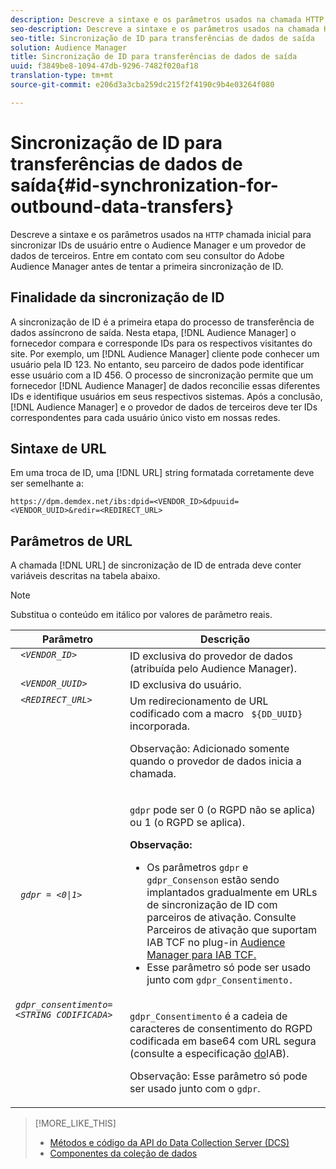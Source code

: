 ```yaml
---
description: Descreve a sintaxe e os parâmetros usados na chamada HTTP inicial para sincronizar IDs de usuário entre o Audience Manager e um provedor de dados de terceiros. Entre em contato com seu consultor do Adobe Audience Manager antes de tentar a primeira sincronização de ID.
seo-description: Descreve a sintaxe e os parâmetros usados na chamada HTTP inicial para sincronizar IDs de usuário entre o Audience Manager e um provedor de dados de terceiros. Entre em contato com seu consultor do Adobe Audience Manager antes de tentar a primeira sincronização de ID.
seo-title: Sincronização de ID para transferências de dados de saída
solution: Audience Manager
title: Sincronização de ID para transferências de dados de saída
uuid: f3849be8-1094-47db-9296-7482f020af18
translation-type: tm+mt
source-git-commit: e206d3a3cba259dc215f2f4190c9b4e03264f080

---
```



# Sincronização de ID para transferências de dados de saída{#id-synchronization-for-outbound-data-transfers}

Descreve a sintaxe e os parâmetros usados na `HTTP` chamada inicial para sincronizar IDs de usuário entre o Audience Manager e um provedor de dados de terceiros. Entre em contato com seu consultor do Adobe Audience Manager antes de tentar a primeira sincronização de ID.

<!-- c_id_sync_out.xml -->

## Finalidade da sincronização de ID

A sincronização de ID é a primeira etapa do processo de transferência de dados assíncrono de saída. Nesta etapa, [!DNL Audience Manager] o fornecedor compara e corresponde IDs para os respectivos visitantes do site. Por exemplo, um [!DNL Audience Manager] cliente pode conhecer um usuário pela ID 123. No entanto, seu parceiro de dados pode identificar esse usuário com a ID 456. O processo de sincronização permite que um fornecedor [!DNL Audience Manager] de dados reconcilie essas diferentes IDs e identifique usuários em seus respectivos sistemas. Após a conclusão, [!DNL Audience Manager] e o provedor de dados de terceiros deve ter IDs correspondentes para cada usuário único visto em nossas redes.

## Sintaxe de URL

Em uma troca de ID, uma [!DNL URL] string formatada corretamente deve ser semelhante a:

```
https://dpm.demdex.net/ibs:dpid=<VENDOR_ID>&dpuuid=<VENDOR_UUID>&redir=<REDIRECT_URL>
```

## Parâmetros de URL

A chamada [!DNL URL] de sincronização de ID de entrada deve conter variáveis descritas na tabela abaixo.

>[!NOTE]
>
>Substitua o conteúdo em itálico por valores de parâmetro reais.

<table id="table_EB9F4246E2A34ABB8ED06EA458EB186F"> 
 <thead> 
  <tr> 
   <th colname="col1" class="entry"> Parâmetro </th> 
   <th colname="col2" class="entry"> Descrição </th> 
  </tr> 
 </thead>
 <tbody> 
  <tr valign="top"> 
   <td colname="col1"> <code> <i>&lt;VENDOR_ID&gt;</i></code> </td> 
   <td colname="col2">ID exclusiva do provedor de dados (atribuída pelo <span class="keyword"> Audience Manager</span>). </td> 
  </tr> 
  <tr valign="top"> 
   <td colname="col1"> <code> <i>&lt;VENDOR_UUID&gt;</i></code> </td> 
   <td colname="col2"> ID exclusiva do usuário. </td> 
  </tr> 
  <tr valign="top"> 
   <td colname="col1"> <code> <i>&lt;REDIRECT_URL&gt;</i></code> </td> 
   <td colname="col2">Um redirecionamento de URL codificado com a macro <code> ${DD_UUID}</code> incorporada. <p><b></b> Observação: Adicionado somente quando o provedor de dados inicia a chamada. </p> </td> 
  </tr> 
    </tr> 
  <tr> 
   <td colname="col1"> <code> <i>gdpr = &lt;0|1&gt;</i></code> </td> 
   <td colname="col2"> <p><code>gdpr</code> pode ser 0 (o RGPD não se aplica) ou 1 (o RGPD se aplica).</p><p><b>Observação:</b> <ul><li>Os parâmetros <code>gdpr</code> e <code>gdpr_Consenson</code> estão sendo implantados gradualmente em URLs de sincronização de ID com parceiros de ativação. Consulte Parceiros de ativação que suportam IAB TCF no plug-in <a href="../../overview/aam-gdpr/aam-iab-plugin.md#aam-activation-partners">Audience Manager para IAB TCF.</a></li><li>Esse parâmetro só pode ser usado junto com <code>gdpr_Consentimento.</code></li></ul></p></td>
  </tr> 
    </tr> 
  <tr valign="top"> 
   <td colname="col1"> <code><i>gdpr_consentimento=&lt;STRING CODIFICADA&gt;</i></code> </td> 
   <td colname="col2"><p><code>gdpr_Consentimento</code> é a cadeia de caracteres de consentimento do RGPD codificada em base64 com URL segura (consulte a especificação <a href="https://github.com/InteractiveAdvertisingBureau/GDPR-Transparency-and-Consent-Framework/blob/master/URL-based%20Consent%20Passing_%20Framework%20Guidance.md#specifications" format="http" scope="external"> do</a>IAB).</p><p><b></b> Observação: Esse parâmetro só pode ser usado junto com o <code>gdpr</code>.</p> </td> 
  </tr> 
 </tbody> 
</table>

>[!MORE_LIKE_THIS]
>
>* [Métodos e código da API do Data Collection Server (DCS)](../../api/dcs-intro/dcs-event-calls/dcs-event-calls.md)
>* [Componentes da coleção de dados](../../reference/system-components/components-data-collection.md)

